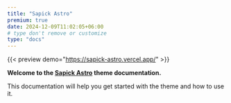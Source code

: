 ```yaml
---
title: "Sapick Astro"
premium: true
date: 2024-12-09T11:02:05+06:00
# type don't remove or customize
type: "docs"
---
```


{{< preview demo="https://sapick-astro.vercel.app/" >}}

**Welcome to the [Sapick Astro](https://themefisher.com/products/sapick-astro/) theme documentation.**

This documentation will help you get started with the theme and how to use it.
